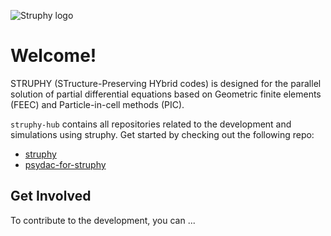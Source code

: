 ![Struphy logo](https://private-user-images.githubusercontent.com/181350288/505158519-f7d9fbd6-99a1-4fa5-85c2-8eb8a678888d.png?jwt=eyJ0eXAiOiJKV1QiLCJhbGciOiJIUzI1NiJ9.eyJpc3MiOiJnaXRodWIuY29tIiwiYXVkIjoicmF3LmdpdGh1YnVzZXJjb250ZW50LmNvbSIsImtleSI6ImtleTUiLCJleHAiOjE3NjEyOTQ0MTAsIm5iZiI6MTc2MTI5NDExMCwicGF0aCI6Ii8xODEzNTAyODgvNTA1MTU4NTE5LWY3ZDlmYmQ2LTk5YTEtNGZhNS04NWMyLThlYjhhNjc4ODg4ZC5wbmc_WC1BbXotQWxnb3JpdGhtPUFXUzQtSE1BQy1TSEEyNTYmWC1BbXotQ3JlZGVudGlhbD1BS0lBVkNPRFlMU0E1M1BRSzRaQSUyRjIwMjUxMDI0JTJGdXMtZWFzdC0xJTJGczMlMkZhd3M0X3JlcXVlc3QmWC1BbXotRGF0ZT0yMDI1MTAyNFQwODIxNTBaJlgtQW16LUV4cGlyZXM9MzAwJlgtQW16LVNpZ25hdHVyZT0xNzExNjhlMWM2YmIwYmZkMjhhOGEzY2NiYzNiOWJhMTJmOGI1NzQwNTlmMTNmOTdmY2YyNGFkY2UyYzdmYTdiJlgtQW16LVNpZ25lZEhlYWRlcnM9aG9zdCJ9.eTzu_ulrMzJJBUy82FWxbf6tgjdkZdpKYHh1aS0b6SU) 

# Welcome!

STRUPHY (STructure-Preserving HYbrid codes) is designed for the parallel solution of partial differential equations based on Geometric finite elements (FEEC) and Particle-in-cell methods (PIC).

`struphy-hub` contains all repositories related to the development and simulations using struphy. Get started by checking out the following repo:

- [struphy](https://github.com/struphy-hub/struphy)
- [psydac-for-struphy](https://github.com/struphy-hub/psydac-for-struphy)

## Get Involved

To contribute to the development, you can ...
